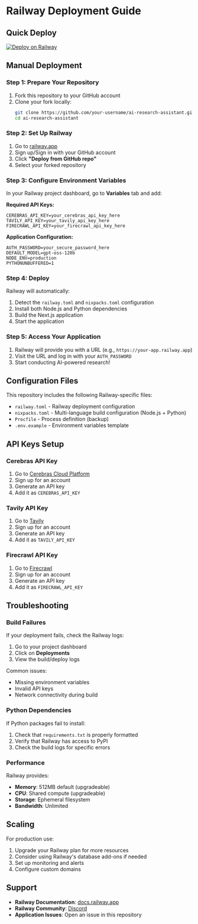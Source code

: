 # Railway Deployment Guide

## Quick Deploy

[![Deploy on Railway](https://railway.app/button.svg)](https://railway.app/template/)

## Manual Deployment

### Step 1: Prepare Your Repository

1. Fork this repository to your GitHub account
2. Clone your fork locally:
   ```bash
   git clone https://github.com/your-username/ai-research-assistant.git
   cd ai-research-assistant
   ```

### Step 2: Set Up Railway

1. Go to [railway.app](https://railway.app)
2. Sign up/Sign in with your GitHub account
3. Click **"Deploy from GitHub repo"**
4. Select your forked repository

### Step 3: Configure Environment Variables

In your Railway project dashboard, go to **Variables** tab and add:

**Required API Keys:**
```
CEREBRAS_API_KEY=your_cerebras_api_key_here
TAVILY_API_KEY=your_tavily_api_key_here
FIRECRAWL_API_KEY=your_firecrawl_api_key_here
```

**Application Configuration:**
```
AUTH_PASSWORD=your_secure_password_here
DEFAULT_MODEL=gpt-oss-120b
NODE_ENV=production
PYTHONUNBUFFERED=1
```

### Step 4: Deploy

Railway will automatically:
1. Detect the `railway.toml` and `nixpacks.toml` configuration
2. Install both Node.js and Python dependencies
3. Build the Next.js application
4. Start the application

### Step 5: Access Your Application

1. Railway will provide you with a URL (e.g., `https://your-app.railway.app`)
2. Visit the URL and log in with your `AUTH_PASSWORD`
3. Start conducting AI-powered research!

## Configuration Files

This repository includes the following Railway-specific files:

- `railway.toml` - Railway deployment configuration
- `nixpacks.toml` - Multi-language build configuration (Node.js + Python)
- `Procfile` - Process definition (backup)
- `.env.example` - Environment variables template

## API Keys Setup

### Cerebras API Key
1. Go to [Cerebras Cloud Platform](https://cloud.cerebras.ai/)
2. Sign up for an account
3. Generate an API key
4. Add it as `CEREBRAS_API_KEY`

### Tavily API Key
1. Go to [Tavily](https://tavily.com/)
2. Sign up for an account
3. Generate an API key
4. Add it as `TAVILY_API_KEY`

### Firecrawl API Key
1. Go to [Firecrawl](https://firecrawl.dev/)
2. Sign up for an account
3. Generate an API key
4. Add it as `FIRECRAWL_API_KEY`

## Troubleshooting

### Build Failures

If your deployment fails, check the Railway logs:
1. Go to your project dashboard
2. Click on **Deployments**
3. View the build/deploy logs

Common issues:
- Missing environment variables
- Invalid API keys
- Network connectivity during build

### Python Dependencies

If Python packages fail to install:
1. Check that `requirements.txt` is properly formatted
2. Verify that Railway has access to PyPI
3. Check the build logs for specific errors

### Performance

Railway provides:
- **Memory**: 512MB default (upgradeable)
- **CPU**: Shared compute (upgradeable)
- **Storage**: Ephemeral filesystem
- **Bandwidth**: Unlimited

## Scaling

For production use:
1. Upgrade your Railway plan for more resources
2. Consider using Railway's database add-ons if needed
3. Set up monitoring and alerts
4. Configure custom domains

## Support

- **Railway Documentation**: [docs.railway.app](https://docs.railway.app)
- **Railway Community**: [Discord](https://discord.gg/railway)
- **Application Issues**: Open an issue in this repository